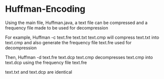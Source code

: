 # Huffman-Encoding
Using the main file, Huffman.java, a text file can be compressed and a frequency file made to be used for decompression

For example, Huffman -c text.fre text.txt text.cmp will compress text.txt into text.cmp and also generate the frequency file text.fre used for decompression

Then, Huffman -d text.fre text.dcp text.cmp decompresses text.cmp into text.dcp using the frequency file text.fre

text.txt and text.dcp are identical
